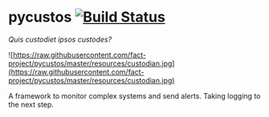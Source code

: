 # pycustos [![Build Status](https://travis-ci.org/fact-project/pycustos.svg?branch=master)](https://travis-ci.org/fact-project/pycustos)
*Quis custodiet ipsos custodes?*

![https://raw.githubusercontent.com/fact-project/pycustos/master/resources/custodian.jpg](https://raw.githubusercontent.com/fact-project/pycustos/master/resources/custodian.jpg)


A framework to monitor complex systems and send alerts. Taking logging to the next step.
